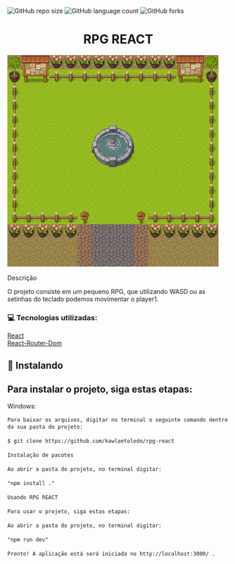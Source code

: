 ![GitHub repo size](https://img.shields.io/github/repo-size/kawlaetoledo/rpg-react?style=for-the-badge)
![GitHub language count](https://img.shields.io/github/languages/count/kawlaetoledo/rpg-react?style=for-the-badge)
![GitHub forks](https://img.shields.io/github/forks/kawlaetoledo/rpg-react?style=for-the-badge)


<h1 text align="center">RPG REACT</h1>
<img src="https://github.com/kawlaetoledo/rpg-react/blob/main/public/assets/map.png" alt="Map">

Descrição
<p>O projeto consiste em um pequeno RPG, que utilizando WASD ou as setinhas do teclado podemos movimentar o player1.</p>

<h3>💻 Tecnologias utilizadas:</h3>

[React](https://pt-br.reactjs.org/docs/getting-started.html)<br/>
[React-Router-Dom](https://reactrouter.com/)<br/>


## 🚀 Instalando <RPG REACT>

##  Para instalar o projeto, siga estas etapas:

Windows:
```
Para baixar os arquivos, digitar no terminal o seguinte comando dentro da sua pasta do projeto:
 
$ git clone https://github.com/kawlaetoledo/rpg-react
 
Instalação de pacotes

Ao abrir a pasta do projeto, no terminal digitar:
 
"npm install ." 

Usando RPG REACT

Para usar o projeto, siga estas etapas:

Ao abrir a pasta do projeto, no terminal digitar:

"npm run dev" 
  
Pronto! A aplicação está será iniciada no http://localhost:3000/ .
 ```
 
 

